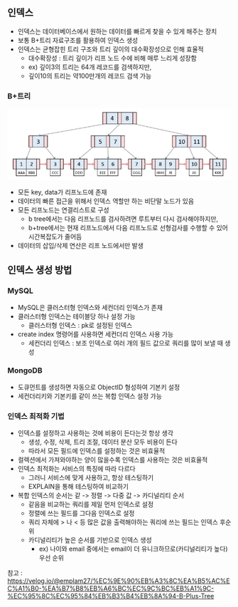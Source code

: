 ## 인덱스
* 인덱스는 데이터베이스에서 원하는 데이터를 빠르게 찾을 수 있게 해주는 장치
* 보통 B+트리 자료구조를 활용하여 인덱스 생성
* 인덱스는 균형잡힌 트리 구조와 트리 깊이의 대수확장성으로 인해 효율적
  * 대수확장성 : 트리 깊이가 리프 노드 수에 비해 매루 느리게 성장함
  * ex) 깊이3의 트리는 64개 레코드를 검색하지만,
  * 깊이10의 트리는 약100만개의 레코드 검색 가능

### B+트리
![](./img/2024-03-22-20-43-15.png)

* 모든 key, data가 리프노드에 존재
* 데이터의 빠른 접근을 위해서 인덱스 역할만 하는 비단말 노드가 있음
* 모든 리프노드는 연결리스트로 구성
  * b tree에서는 다음 리프노드를 검사하려면 루트부터 다시 검사해야하지만,
  * b+tree에서는 현재 리프노드에서 다음 리프노드로 선형검사를 수행할 수 있어 시간복잡도가 줄어듬
* 데이터의 삽입/삭제 연산은 리프 노드에서만 발생

## 인덱스 생성 방법
### MySQL
* MySQL은 클러스터형 인덱스와 세컨더리 인덱스가 존재
* 클러스터형 인덱스는 테이블당 하나 설정 가능
  * 클러스터형 인덱스 : pk로 설정된 인덱스
* create index 명령어를 사용하면 세컨더리 인덱스 사용 가능
  * 세컨더리 인덱스 : 보조 인덱스로 여러 개의 필드 값으로 쿼리를 많이 보낼 때 생성

### MongoDB
* 도큐먼트를 생성하면 자동으로 ObjectID 형성하여 기본키 설정
* 세컨더리키와 기본키를 같이 쓰는 복합 인덱스 설정 가능

### 인덱스 최적화 기법
* 인덱스를 설정하고 사용하는 것에 비용이 든다는것 항상 생각
  * 생성, 수정, 삭제, 트리 조절, 데이터 분산 모두 비용이 든다
  * 따라서 모든 필드에 인덱스를 설정하는 것은 비효율적
* 컬렉션에서 가져와야하는 양이 많을수록 인덱스를 사용하는 것은 비효율적
* 인덱스 최적화는 서비스의 특징에 따라 다르다
  * 그러니 서비스에 맞게 사용하고, 항상 테스팅하기
  * EXPLAIN을 통해 테스팅하여 비교하기
* 복합 인덱스의 순서는 같 -> 정렬 -> 다중 값 -> 카디널리티 순서
  * 같음을 비교하는 쿼리를 제일 먼저 인덱스로 설정
  * 정렬에 쓰는 필드를 그다음 인덱스로 설정
  * 쿼리 자체에 > 나 < 등 많은 값을 출력해야하는 쿼리에 쓰는 필드는 인덱스 후순위
  * 카디널리티가 높은 순서를 기반으로 인덱스 생성
    * ex) 나이와 email 중에서는 email이 더 유니크하므로(카디널리티가 높다) 우선 순위

참고 : https://velog.io/@emplam27/%EC%9E%90%EB%A3%8C%EA%B5%AC%EC%A1%B0-%EA%B7%B8%EB%A6%BC%EC%9C%BC%EB%A1%9C-%EC%95%8C%EC%95%84%EB%B3%B4%EB%8A%94-B-Plus-Tree